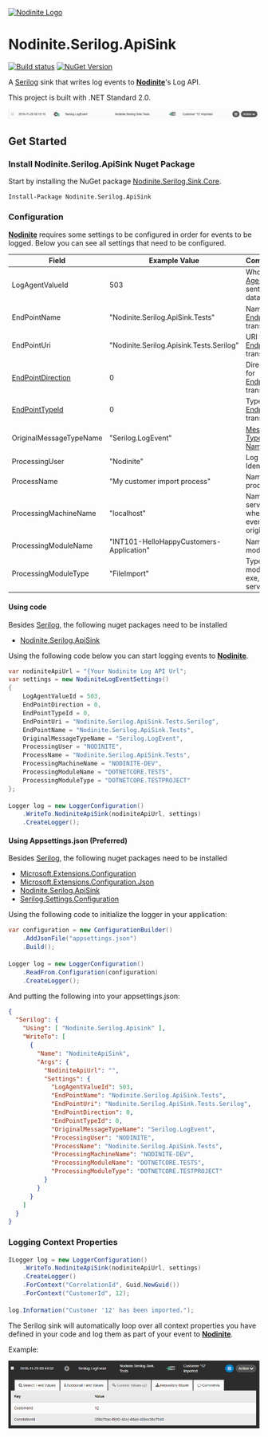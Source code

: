 [![Nodinite Logo](https://www.nodinite.com/wp-content/uploads/2018/10/Nodinite_logo_payoff2line_w195.png)](https://nodinite.com)

# Nodinite.Serilog.ApiSink

[![Build status](https://ci.appveyor.com/api/projects/status/a8r7xt17s7x0vxca?svg=true)](https://ci.appveyor.com/project/syron/nodinite-serilog-sink-core)
[![NuGet Version](http://img.shields.io/nuget/v/Nodinite.Serilog.ApiSink.svg?style=flat)](https://www.nuget.org/packages/Nodinite.Serilog.ApiSink/)


A [Serilog](https://www.nuget.org/packages/Serilog/2.7.2-dev-01033) sink that writes log events to [**Nodinite**](https://nodinite.com)'s Log API. 

This project is built with .NET Standard 2.0.

![nodinite.serilog.sink.core.event.logging](artifacts/nodinite.serilog.sink.core.event.logging.png)

## Get Started

### Install Nodinite.Serilog.ApiSink Nuget Package

Start by installing the NuGet package [Nodinite.Serilog.Sink.Core](https://www.nuget.org/packages/Nodinite.Serilog.Sink.Core/).

```
Install-Package Nodinite.Serilog.ApiSink
```

### Configuration

[**Nodinite**](https://nodinite.com) requires some settings to be configured in order for events to be logged. Below you can see all settings that need to be configured.

|Field|Example Value|Comment|
|---|---|---| 
|LogAgentValueId|503|Who ([Log Agents](https://documentation.nodinite.com/Documentation/WebClient?doc=/5.%20Administration/1.%20Log/4.%20Log%20Agents/Log%20Agents)) sent the data|
|EndPointName|"Nodinite.Serilog.ApiSink.Tests"|Name of [Endpoint](https://documentation.nodinite.com/Documentation/RepositoryModel?doc=/Endpoints/Overview) transport|
|EndPointUri|"Nodinite.Serilog.Apisink.Tests.Serilog"|URI for [Endpoint](https://documentation.nodinite.com/Documentation/RepositoryModel?doc=/Endpoints/Overview) transport |
|[EndPointDirection](https://documentation.nodinite.com/Documentation/CoreServices?doc=/Log%20API/Getting%20started/Log%20Event/Endpoint%20Directions)|0|Direction for [Endpoint](https://documentation.nodinite.com/Documentation/RepositoryModel?doc=/Endpoints/Overview) transport|
|[EndPointTypeId](https://documentation.nodinite.com/Documentation/CoreServices?doc=/Log%20API/Getting%20started/Log%20Event/Endpoint%20Types)|0|Type of [Endpoint](https://documentation.nodinite.com/Documentation/RepositoryModel?doc=/Endpoints/Overview) transport|
|OriginalMessageTypeName|"Serilog.LogEvent"|[Message Type Name](https://documentation.nodinite.com/Documentation/RepositoryModel?doc=/Message%20Types/Overview)|
|ProcessingUser|"Nodinite"|Log Identity|
|ProcessName|"My customer import process"|Name of process|
|ProcessingMachineName|"localhost"|Name of server where log event originated|
|ProcessingModuleName|"INT101-HelloHappyCustomers-Application"|Name of module|
|ProcessingModuleType|"FileImport"|Type of module, exe, dll, service|

#### Using code

Besides [Serilog](https://www.nuget.org/packages/serilog/), the following nuget packages need to be installed

* [Nodinite.Serilog.ApiSink](https://www.nuget.org/packages/Nodinite.Serilog.Apisink)

Using the following code below you can start logging events to [**Nodinite**](https://nodinite.com).

```csharp
var nodiniteApiUrl = "{Your Nodinite Log API Url";
var settings = new NodiniteLogEventSettings()
{
    LogAgentValueId = 503,
    EndPointDirection = 0,
    EndPointTypeId = 0,
    EndPointUri = "Nodinite.Serilog.ApiSink.Tests.Serilog",
    EndPointName = "Nodinite.Serilog.ApiSink.Tests",
    OriginalMessageTypeName = "Serilog.LogEvent",
    ProcessingUser = "NODINITE",
    ProcessName = "Nodinite.Serilog.ApiSink.Tests",
    ProcessingMachineName = "NODINITE-DEV",
    ProcessingModuleName = "DOTNETCORE.TESTS",
    ProcessingModuleType = "DOTNETCORE.TESTPROJECT"
};

Logger log = new LoggerConfiguration()
    .WriteTo.NodiniteApiSink(nodiniteApiUrl, settings)
    .CreateLogger();
```

#### Using Appsettings.json (Preferred)

Besides [Serilog](https://www.nuget.org/packages/serilog/), the following nuget packages need to be installed

* [Microsoft.Extensions.Configuration](https://www.nuget.org/packages/Microsoft.Extensions.Configuration/2.2.0-preview3-35497)
* [Microsoft.Extensions.Configuration.Json](https://www.nuget.org/packages/Microsoft.Extensions.Configuration.Json/2.2.0-preview3-35497)
* [Nodinite.Serilog.ApiSink](https://www.nuget.org/packages/Nodinite.Serilog.ApiSink)
* [Serilog.Settings.Configuration](https://www.nuget.org/packages/Serilog.Settings.Configuration/)

Using the following code to initialize the logger in your application:

```csharp
var configuration = new ConfigurationBuilder()
    .AddJsonFile("appsettings.json")
    .Build();

Logger log = new LoggerConfiguration()
    .ReadFrom.Configuration(configuration)
    .CreateLogger();
```

And putting the following into your appsettings.json:

```json
{
  "Serilog": {
    "Using": [ "Nodinite.Serilog.Apisink" ],
    "WriteTo": [
      {
        "Name": "NodiniteApiSink",
        "Args": {
          "NodiniteApiUrl": "",
          "Settings": {
            "LogAgentValueId": 503,
            "EndPointName": "Nodinite.Serilog.ApiSink.Tests",
            "EndPointUri": "Nodinite.Serilog.ApiSink.Tests.Serilog",
            "EndPointDirection": 0,
            "EndPointTypeId": 0,
            "OriginalMessageTypeName": "Serilog.LogEvent",
            "ProcessingUser": "NODINITE",
            "ProcessName": "Nodinite.Serilog.ApiSink.Tests",
            "ProcessingMachineName": "NODINITE-DEV",
            "ProcessingModuleName": "DOTNETCORE.TESTS",
            "ProcessingModuleType": "DOTNETCORE.TESTPROJECT"
          }
        }
      }
    ]
  }
}
```

### Logging Context Properties

```csharp
ILogger log = new LoggerConfiguration()
    .WriteTo.NodiniteApiSink(nodiniteApiUrl, settings)
    .CreateLogger()
    .ForContext("CorrelationId", Guid.NewGuid())
    .ForContext("CustomerId", 12);

log.Information("Customer '12' has been imported.");
```

The Serilog sink will automatically loop over all context properties you have defined in your code and log them as part of your event to [**Nodinite**](https://nodinite.com). 

Example:

![nodinite.serilog.sink.core.context.properties](artifacts/nodinite.serilog.sink.core.context.properties.png)